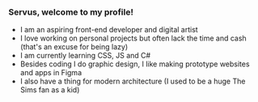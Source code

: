 ### Servus, welcome to my profile!

- I am an aspiring front-end developer and digital artist
- I love working on personal projects but often lack the time and cash (that's an excuse for being lazy)
- I am currently learning CSS, JS and C#
- Besides coding I do graphic design, I like making prototype websites and apps in Figma
- I also have a thing for modern architecture (I used to be a huge The Sims fan as a kid)
